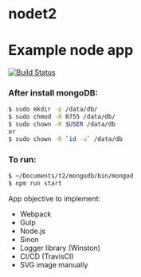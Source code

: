 # nodet2
# Example node app

[![Build Status](https://travis-ci.com/gridovici/nodet2.svg?branch=master)](https://travis-ci.com/gridovici/nodet2)

### After install mongoDB:
```sh
$ sudo mkdir -p /data/db/
$ sudo chmod -R 0755 /data/db/
$ sudo chown -R $USER /data/db
or
$ sudo chown -R `id -u` /data/db
```

### To run:
```sh
$ ~/Documents/t2/mongodb/bin/mongod
$ npm run start
```
App objective to implement:
- Webpack
- Gulp
- Node.js
- Sinon
- Logger library (Winston) 
- CI/CD (TravisCI)
- SVG image manually

